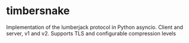 # timbersnake

Implementation of the lumberjack protocol in Python asyncio. Client and server,
v1 and v2. Supports TLS and configurable compression levels
